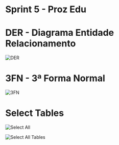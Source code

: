 # Sprint 5 - Proz Edu

# DER - Diagrama Entidade Relacionamento

![DER](https://user-images.githubusercontent.com/40505976/218898738-6cbdbd36-611c-407f-a124-fcc825e1c404.jpeg)

# 3FN - 3ª Forma Normal

![3FN](https://user-images.githubusercontent.com/40505976/218898785-4b0c8074-0cfc-481c-8844-886baa9470e2.jpeg)

# Select Tables

![Select All](https://user-images.githubusercontent.com/40505976/218898841-ef14c2dc-c299-45fd-93cb-7d7a62f6462a.jpeg)

![Select All Tables](https://user-images.githubusercontent.com/40505976/218898855-1e5f230e-3251-47eb-ac68-7126ce112f37.jpeg)

